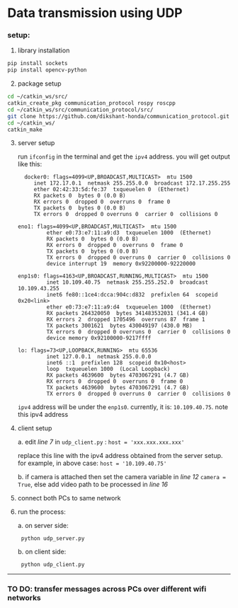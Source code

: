 # Data transmission using UDP

### setup:

1. library installation
```bash
pip install sockets
pip install opencv-python
```

2. package setup
```bash
cd ~/catkin_ws/src/
catkin_create_pkg communication_protocol rospy roscpp
cd ~/catkin_ws/src/communication_protocol/src/
git clone https://github.com/dikshant-honda/communication_protocol.git
cd ~/catkin_ws/
catkin_make
```

3. server setup

   run `ifconfig` in the terminal and get the `ipv4` address. you will get output like this:
       
   
         docker0: flags=4099<UP,BROADCAST,MULTICAST>  mtu 1500
            inet 172.17.0.1  netmask 255.255.0.0  broadcast 172.17.255.255
            ether 02:42:33:5d:fe:37  txqueuelen 0  (Ethernet)
            RX packets 0  bytes 0 (0.0 B)
            RX errors 0  dropped 0  overruns 0  frame 0
            TX packets 0  bytes 0 (0.0 B)
            TX errors 0  dropped 0 overruns 0  carrier 0  collisions 0
    
       eno1: flags=4099<UP,BROADCAST,MULTICAST>  mtu 1500
                ether e0:73:e7:11:a9:d3  txqueuelen 1000  (Ethernet)
                RX packets 0  bytes 0 (0.0 B)
                RX errors 0  dropped 0  overruns 0  frame 0
                TX packets 0  bytes 0 (0.0 B)
                TX errors 0  dropped 0 overruns 0  carrier 0  collisions 0
                device interrupt 19  memory 0x92200000-92220000  
        
       enp1s0: flags=4163<UP,BROADCAST,RUNNING,MULTICAST>  mtu 1500
                inet 10.109.40.75  netmask 255.255.252.0  broadcast 10.109.43.255
                inet6 fe80::1ce4:dcca:904c:d832  prefixlen 64  scopeid 0x20<link>
                ether e0:73:e7:11:a9:d4  txqueuelen 1000  (Ethernet)
                RX packets 264320050  bytes 341483532031 (341.4 GB)
                RX errors 2  dropped 1705496  overruns 87  frame 1
                TX packets 3001621  bytes 430049197 (430.0 MB)
                TX errors 0  dropped 0 overruns 0  carrier 0  collisions 0
                device memory 0x92100000-9217ffff  
        
       lo: flags=73<UP,LOOPBACK,RUNNING>  mtu 65536
                inet 127.0.0.1  netmask 255.0.0.0
                inet6 ::1  prefixlen 128  scopeid 0x10<host>
                loop  txqueuelen 1000  (Local Loopback)
                RX packets 4639600  bytes 4703067291 (4.7 GB)
                RX errors 0  dropped 0  overruns 0  frame 0
                TX packets 4639600  bytes 4703067291 (4.7 GB)
                TX errors 0  dropped 0 overruns 0  carrier 0  collisions 0

       

     `ipv4` address will be under the `enp1s0`. currently, it is: `10.109.40.75`. note this ipv4 address


4. client setup
   
   a. edit _line 7_ in `udp_client.py` : `host = 'xxx.xxx.xxx.xxx'`

   replace this line with the ipv4 address obtained from the server setup. for example, in above case: `host = '10.109.40.75'`

   b. if camera is attached then set the camera variable in _line 12_ `camera = True`, else add video path to be processed in _line 16_

5. connect both PCs to same network

6. run the process:

   
   a. on server side:

        python udp_server.py
 
    b. on client side:
    
        python udp_client.py

-------------------------------------------------------------------------------------------------------

### TO DO: transfer messages across PCs over different wifi networks
